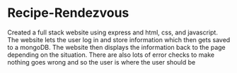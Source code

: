 # Recipe-Rendezvous

Created a full stack website using express and html, css, and javascript.  The website lets the user log in and store information which then gets saved to a mongoDB.  The website then displays the information back to the page depending on the situation.  There are also lots of error checks to make nothing goes wrong and so the user is where the user should be 
